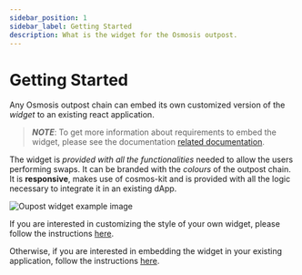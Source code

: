 ```yaml
---
sidebar_position: 1
sidebar_label: Getting Started
description: What is the widget for the Osmosis outpost.
---
```


# Getting Started

Any Osmosis outpost chain can embed its own customized version of the *widget*
to an existing react application.

> **_NOTE_**: To get more information about requirements to embed the widget,
> please see the documentation [related documentation](./embed/installation.md).

The widget is *provided with all the functionalities* needed to allow the users
performing swaps. It can be branded with the *colours* of the outpost chain. 
It is **responsive**, makes use of cosmos-kit and is provided with
all the logic necessary to integrate it in an existing dApp.

![Oupost widget example image](/img/user-interface-setup/widget/overview.jpg "Outpost widget example")

If you are interested in customizing the style of your own widget, please 
follow the instructions [here](./customization-guide/customizability).

Otherwise, if you are interested in embedding the widget in your existing 
application, follow the instructions [here](./embed/installation.md).
